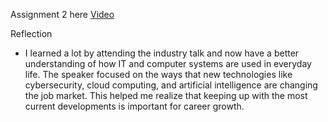 Assignment 2 here [Video](https://drive.google.com/file/d/1xO5uDRhpWYHY5L2xcT1uJpyNKME2FK8T/view?usp=sharing)

Reflection 
- I learned a lot by attending the industry talk and now have a better understanding of how IT and computer systems are used in everyday life. The speaker focused on the ways that new technologies like cybersecurity, cloud computing, and artificial intelligence are changing the job market. This helped me realize that keeping up with the most current developments is important for career growth.
